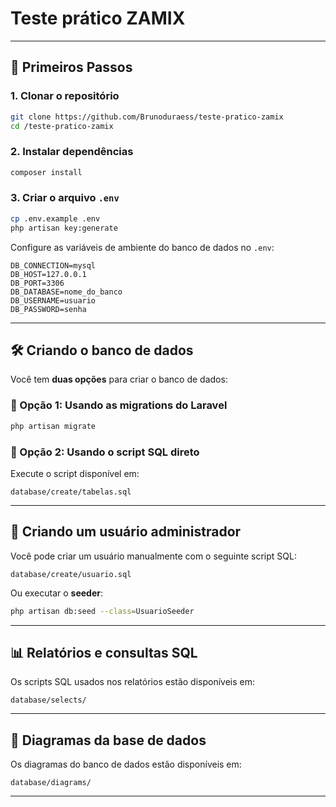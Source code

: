 
# Teste prático ZAMIX

---

## 🚀 Primeiros Passos

### 1. Clonar o repositório
```bash
git clone https://github.com/Brunoduraess/teste-pratico-zamix
cd /teste-pratico-zamix
```

### 2. Instalar dependências
```bash
composer install
```

### 3. Criar o arquivo `.env`
```bash
cp .env.example .env
php artisan key:generate
```

Configure as variáveis de ambiente do banco de dados no `.env`:

```
DB_CONNECTION=mysql
DB_HOST=127.0.0.1
DB_PORT=3306
DB_DATABASE=nome_do_banco
DB_USERNAME=usuario
DB_PASSWORD=senha
```

---

## 🛠️ Criando o banco de dados

Você tem **duas opções** para criar o banco de dados:

### 🔹 Opção 1: Usando as migrations do Laravel
```bash
php artisan migrate
```

### 🔹 Opção 2: Usando o script SQL direto
Execute o script disponível em:
```
database/create/tabelas.sql
```
---

## 👤 Criando um usuário administrador

Você pode criar um usuário manualmente com o seguinte script SQL:
```
database/create/usuario.sql
```

Ou executar o **seeder**:
```bash
php artisan db:seed --class=UsuarioSeeder
```

---

## 📊 Relatórios e consultas SQL

Os scripts SQL usados nos relatórios estão disponíveis em:
```
database/selects/
```
---

## 🧭 Diagramas da base de dados

Os diagramas do banco de dados estão disponíveis em:
```
database/diagrams/
```
---

